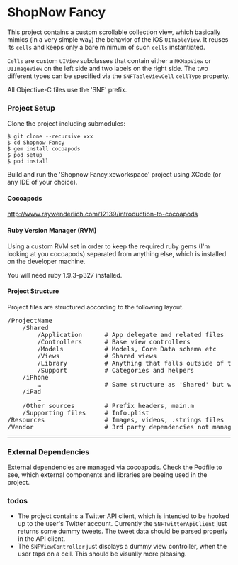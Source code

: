ShopNow Fancy
====================

This project contains a custom scrollable collection view, which basically mimics (in a very simple way) the behavior of the iOS `UITableView`. It reuses its `cells` and keeps only a bare minimum of such `cells` instantiated.

`Cells` are custom `UIView` subclasses that contain either a `MKMapView` or `UIImageView` on the left side and two labels on the right side. The two different types can be specified via the `SNFTableViewCell` `cellType` property.

All Objective-C files use the 'SNF' prefix.

### Project Setup

Clone the project including submodules:

	$ git clone --recursive xxx
	$ cd Shopnow Fancy
	$ gem install cocoapods
	$ pod setup
	$ pod install

Build and run the 'Shopnow Fancy.xcworkspace' project using XCode (or any IDE of your choice).

#### Cocoapods

http://www.raywenderlich.com/12139/introduction-to-cocoapods

#### Ruby Version Manager (RVM)

Using a custom RVM set in order to keep the required ruby gems (I'm looking at you cocoapods) separated from anything else, which is installed on the developer machine.

You will need ruby 1.9.3-p327 installed.

#### Project Structure

Project files are structured according to the following layout.

<pre>
/ProjectName
    /Shared
        /Application      # App delegate and related files
        /Controllers      # Base view controllers
        /Models           # Models, Core Data schema etc
        /Views            # Shared views
        /Library          # Anything that falls outside of the MVC pattern
        /Support          # Categories and helpers
    /iPhone
        …                 # Same structure as 'Shared' but with interface specific classes
    /iPad
        …
    /Other sources        # Prefix headers, main.m
    /Supporting files     # Info.plist
/Resources                # Images, videos, .strings files
/Vendor                   # 3rd party dependencies not managed by CocoaPods
</pre>

***

### External Dependencies

External dependencies are managed via cocoapods. Check the Podfile to see, which external components and libraries are beeing used in the project.

### todos

- The project contains a Twitter API client, which is intended to be hooked up to the user's Twitter account. Currently the `SNFTwitterApiClient` just returns some dummy tweets. The tweet data should be parsed properly in the API client.
- The `SNFViewController` just displays a dummy view controller, when the user taps on a cell. This should be visually more pleasing.









